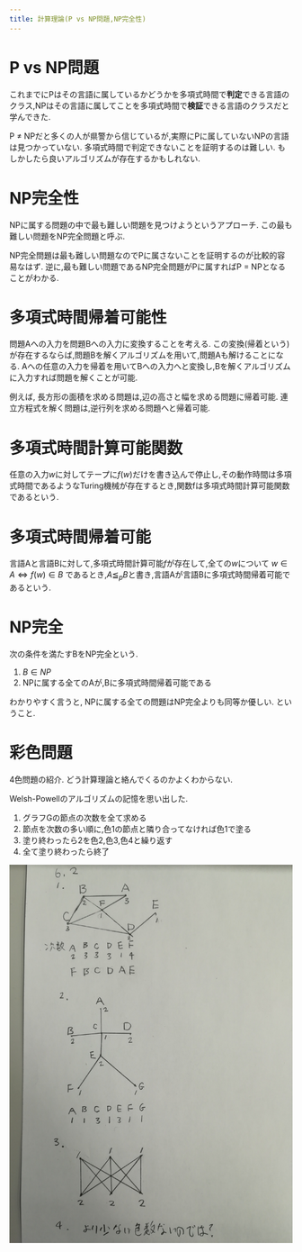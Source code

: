 ```yaml
---
title: 計算理論(P vs NP問題,NP完全性)
---
```


# P vs NP問題

これまでにPはその言語に属しているかどうかを多項式時間で**判定**できる言語のクラス,NPはその言語に属してことを多項式時間で**検証**できる言語のクラスだと学んできた.

P ≠ NPだと多くの人が県警から信じているが,実際にPに属していないNPの言語は見つかっていない.
多項式時間で判定できないことを証明するのは難しい.
もしかしたら良いアルゴリズムが存在するかもしれない.

# NP完全性

NPに属する問題の中で最も難しい問題を見つけようというアプローチ.
この最も難しい問題をNP完全問題と呼ぶ.

NP完全問題は最も難しい問題なのでPに属さないことを証明するのが比較的容易なはず.
逆に,最も難しい問題であるNP完全問題がPに属すればP = NPとなることがわかる.

# 多項式時間帰着可能性

問題Aへの入力を問題Bへの入力に変換することを考える.
この変換(帰着という)が存在するならば,問題Bを解くアルゴリズムを用いて,問題Aも解けることになる.
Aへの任意の入力を帰着を用いてBへの入力へと変換し,Bを解くアルゴリズムに入力すれば問題を解くことが可能.

例えば,
長方形の面積を求める問題は,辺の高さと幅を求める問題に帰着可能.
連立方程式を解く問題は,逆行列を求める問題へと帰着可能.

# 多項式時間計算可能関数

任意の入力$w$に対してテープに$f(w)$だけを書き込んで停止し,その動作時間は多項式時間であるようなTuring機械が存在するとき,関数fは多項式時間計算可能関数であるという.

# 多項式時間帰着可能

言語Aと言語Bに対して,多項式時間計算可能$f$が存在して,全ての$w$について
$w ∈ A ⇔ f(w) ∈ B$
であるとき,$A ≦_p B$と書き,言語Aが言語Bに多項式時間帰着可能であるという.

# NP完全

次の条件を満たすBをNP完全という.

1. $B ∈ NP$
2. NPに属する全てのAが,Bに多項式時間帰着可能である

わかりやすく言うと,
NPに属する全ての問題はNP完全よりも同等か優しい.
ということ.

# 彩色問題

4色問題の紹介.
どう計算理論と絡んでくるのかよくわからない.

Welsh-Powellのアルゴリズムの記憶を思い出した.

1. グラフGの節点の次数を全て求める
2. 節点を次数の多い順に,色1の節点と隣り合ってなければ色1で塗る
3. 塗り終わったら2を色2,色3,色4と繰り返す
4. 全て塗り終わったら終了

![Welsh-Powellのアルゴリズムでの彩色例](/asset/IMG_20171213_142611.jpg)
